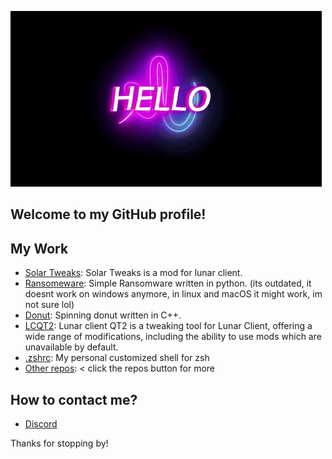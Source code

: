 ![Hello](gif.gif)

## Welcome to my GitHub profile!

## My Work

- [Solar Tweaks](https://github.com/theawesomeyopro1/Solar-Tweaks): Solar Tweaks is a mod for lunar client.
- [Ransomeware](https://github.com/theawesomeyopro1/Malware): Simple Ransomware written in python. (its outdated, it doesnt work on windows anymore, in linux and macOS it might work, im not sure lol)
- [Donut](https://github.com/theawesomeyopro1/donutcpp): Spinning donut written in C++.
- [LCQT2](https://github.com/theawesomeyopro1/LCQT2): Lunar client QT2 is a tweaking tool for Lunar Client, offering a wide range of modifications, including the ability to use mods which are unavailable by default.
- [.zshrc](https://github.com/theawesomeyopro1/.zshrc): My personal customized shell for zsh
- [Other repos](https://github.com/theawesomeyopro1?tab=repositories): < click the repos button for more

## How to contact me?

- [Discord](https://discordapp.com/users/1355915241455878165)

Thanks for stopping by!
